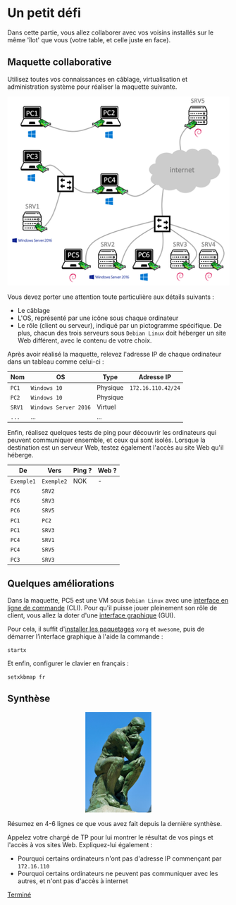 # Un petit défi

Dans cette partie, vous allez collaborer avec vos voisins installés sur le même 'îlot' que vous (votre table, et celle juste en face). 

## Maquette collaborative

Utilisez toutes vos connaissances en câblage, virtualisation et administration système pour réaliser la maquette suivante. 

<p align="center">
	<img src="images/defi.png">
</p>

Vous devez porter une attention toute particulière aux détails suivants :

- Le câblage
- L'OS, représenté par une icône sous chaque ordinateur
- Le rôle (client ou serveur), indiqué par un pictogramme spécifique. De plus, chacun des trois serveurs sous ``Debian Linux`` doit héberger un site Web différent, avec le contenu de votre choix. 

Après avoir réalisé la maquette, relevez l'adresse IP de chaque ordinateur dans un tableau comme celui-ci :

Nom | OS | Type | Adresse IP
------ | --- | ----| ----------
``PC1`` | ``Windows 10`` | Physique | ``172.16.110.42/24``
``PC2`` | ``Windows 10`` | Physique |
``SRV1`` | ``Windows Server 2016`` | Virtuel |
``...`` | ...| ... |

Enfin, réalisez quelques tests de ping pour découvrir les ordinateurs qui peuvent communiquer ensemble, et ceux qui sont isolés. Lorsque la destination est un serveur Web, testez également l'accès au site Web qu'il héberge. 

De | Vers | Ping ? | Web ?
--- | --- | --- | ---
``Exemple1`` | ``Exemple2`` | NOK | -
``PC6`` | ``SRV2`` | |
``PC6`` | ``SRV3`` | |
``PC6`` | ``SRV5`` | |
``PC1`` | ``PC2`` | |
``PC1`` | ``SRV3`` | |
``PC4`` | ``SRV1`` | |
``PC4`` | ``SRV5`` | |
``PC3`` | ``SRV3`` | |

## Quelques améliorations

Dans la maquette, PC5 est une VM sous ``Debian Linux`` avec une [interface en ligne de commande](https://fr.wikipedia.org/wiki/Interface_en_ligne_de_commande) (CLI). Pour qu'il puisse jouer pleinement son rôle de client, vous allez la doter d'une [interface graphique](https://fr.wikipedia.org/wiki/Interface_graphique) (GUI). 

Pour cela, il suffit d'[installer les paquetages](https://doc2-iutrt.readthedocs.io/en/latest/linux.html#installer-le-paquetage-apache2-newbie) ``xorg`` et ``awesome``, puis de démarrer l’interface graphique à l'aide la commande :

```
startx
```

Et enfin, configurer le clavier en français :

```
setxkbmap fr
```

## Synthèse

<p align="center">
	<img src="images/penseur.jpg" width=150>
</p>

Résumez en 4-6 lignes ce que vous avez fait depuis la dernière synthèse. 

Appelez votre chargé de TP pour lui montrer le résultat de vos pings et l'accès à vos sites Web. Expliquez-lui également :

- Pourquoi certains ordinateurs n'ont pas d'adresse IP commençant par ``172.16.110``
- Pourquoi certains ordinateurs ne peuvent pas communiquer avec les autres, et n'ont pas d'accès à internet

[Terminé](README.md)